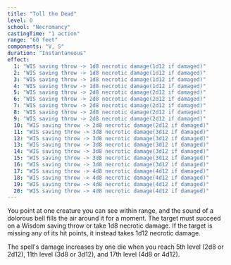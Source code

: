 ```yaml
---
title: "Toll the Dead"
level: 0
school: "Necromancy"
castingTime: "1 action"
range: "60 feet"
components: "V, S"
duration: "Instantaneous"
effect:
  1: "WIS saving throw -> 1d8 necrotic damage(1d12 if damaged)"
  2: "WIS saving throw -> 1d8 necrotic damage(1d12 if damaged)"
  3: "WIS saving throw -> 1d8 necrotic damage(1d12 if damaged)"
  4: "WIS saving throw -> 1d8 necrotic damage(1d12 if damaged)"
  5: "WIS saving throw -> 2d8 necrotic damage(2d12 if damaged)"
  6: "WIS saving throw -> 2d8 necrotic damage(2d12 if damaged)"
  7: "WIS saving throw -> 2d8 necrotic damage(2d12 if damaged)"
  8: "WIS saving throw -> 2d8 necrotic damage(2d12 if damaged)"
  9: "WIS saving throw -> 2d8 necrotic damage(2d12 if damaged)"
  10: "WIS saving throw -> 2d8 necrotic damage(2d12 if damaged)"
  11: "WIS saving throw -> 3d8 necrotic damage(3d12 if damaged)"
  12: "WIS saving throw -> 3d8 necrotic damage(3d12 if damaged)"
  13: "WIS saving throw -> 3d8 necrotic damage(3d12 if damaged)"
  14: "WIS saving throw -> 3d8 necrotic damage(3d12 if damaged)"
  15: "WIS saving throw -> 3d8 necrotic damage(3d12 if damaged)"
  16: "WIS saving throw -> 3d8 necrotic damage(3d12 if damaged)"
  17: "WIS saving throw -> 4d8 necrotic damage(4d12 if damaged)"
  18: "WIS saving throw -> 4d8 necrotic damage(4d12 if damaged)"
  19: "WIS saving throw -> 4d8 necrotic damage(4d12 if damaged)"
  20: "WIS saving throw -> 4d8 necrotic damage(4d12 if damaged)"
---
```


You point at one creature you can see within range, and the sound of a dolorous bell fills the air around it for a moment. The target must succeed on a Wisdom saving throw or take 1d8 necrotic damage. If the target is missing any of its hit points, it instead takes 1d12 necrotic damage.

The spell's damage increases by one die when you reach 5th level (2d8 or 2d12), 11th level (3d8 or 3d12), and 17th level (4d8 or 4d12).